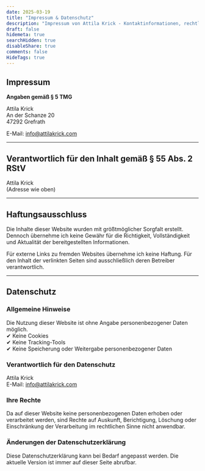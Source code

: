 ```yaml
---
date: 2025-03-19
title: "Impressum & Datenschutz"
description: "Impressum von Attila Krick - Kontaktinformationen, rechtliche Hinweise und Verantwortlichkeit für Inhalte dieser Website."
draft: false
hidemeta: true
searchHidden: true
disableShare: true
comments: false
HideTags: true
---
```


## Impressum

**Angaben gemäß § 5 TMG**  

Attila Krick  
An der Schanze 20  
47292 Grefrath  

E-Mail: [info@attilakrick.com](mailto:info@attilakrick.com)  

---

## Verantwortlich für den Inhalt gemäß § 55 Abs. 2 RStV

Attila Krick  
(Adresse wie oben)

---

## Haftungsausschluss

Die Inhalte dieser Website wurden mit größtmöglicher Sorgfalt erstellt. Dennoch übernehme ich keine Gewähr für die Richtigkeit, Vollständigkeit und Aktualität der bereitgestellten Informationen.  

Für externe Links zu fremden Websites übernehme ich keine Haftung. Für den Inhalt der verlinkten Seiten sind ausschließlich deren Betreiber verantwortlich.

---

## Datenschutz  

### Allgemeine Hinweise

Die Nutzung dieser Website ist ohne Angabe personenbezogener Daten möglich.  
✔ Keine Cookies  
✔ Keine Tracking-Tools  
✔ Keine Speicherung oder Weitergabe personenbezogener Daten  

### Verantwortlich für den Datenschutz

Attila Krick  
E-Mail: [info@attilakrick.com](mailto:info@attilakrick.com)  

### Ihre Rechte

Da auf dieser Website keine personenbezogenen Daten erhoben oder verarbeitet werden, sind Rechte auf Auskunft, Berichtigung, Löschung oder Einschränkung der Verarbeitung im rechtlichen Sinne nicht anwendbar.  

### Änderungen der Datenschutzerklärung

Diese Datenschutzerklärung kann bei Bedarf angepasst werden. Die aktuelle Version ist immer auf dieser Seite abrufbar.
